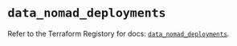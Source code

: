 # `data_nomad_deployments`

Refer to the Terraform Registory for docs: [`data_nomad_deployments`](https://www.terraform.io/docs/providers/nomad/d/deployments).

